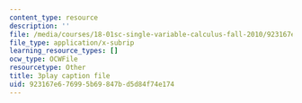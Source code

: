 ```yaml
---
content_type: resource
description: ''
file: /media/courses/18-01sc-single-variable-calculus-fall-2010/923167e676995b69847bd5d84f74e174_1RLctDS2hUQ.vtt
file_type: application/x-subrip
learning_resource_types: []
ocw_type: OCWFile
resourcetype: Other
title: 3play caption file
uid: 923167e6-7699-5b69-847b-d5d84f74e174
---
```

